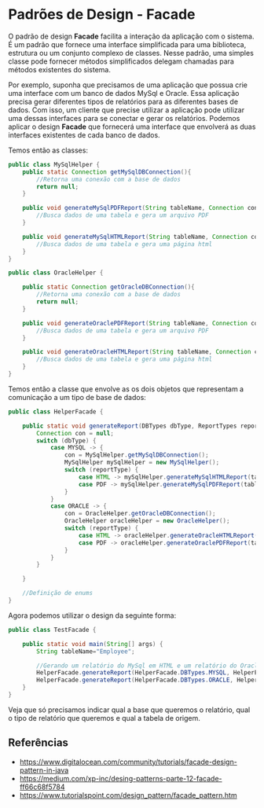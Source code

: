 # Padrões de Design - Facade

O padrão de design **Facade** facilita a interação da aplicação com o sistema. É um
padrão que fornece uma interface simplificada para uma biblioteca, estrutura ou
um conjunto complexo de classes. Nesse padrão, uma simples classe pode fornecer
métodos simplificados delegam chamadas para métodos existentes do sistema.

Por exemplo, suponha que precisamos de uma aplicação que possua crie uma interface
com um banco de dados MySql e Oracle. Essa aplicação precisa gerar diferentes tipos de
relatórios para as diferentes bases de dados. Com isso, um cliente que precise utilizar
a aplicação pode utilizar uma dessas interfaces para se conectar e gerar os relatórios.
Podemos aplicar o design **Facade** que fornecerá uma interface que envolverá as duas
interfaces existentes de cada banco de dados.

Temos então as classes:

```java
public class MySqlHelper {
    public static Connection getMySqlDBConnection(){
        //Retorna uma conexão com a base de dados
        return null;
    }

    public void generateMySqlPDFReport(String tableName, Connection connection){
        //Busca dados de uma tabela e gera um arquivo PDF
    }

    public void generateMySqlHTMLReport(String tableName, Connection connection){
        //Busca dados de uma tabela e gera uma página html
    }
}

public class OracleHelper {

    public static Connection getOracleDBConnection(){
        //Retorna uma conexão com a base de dados
        return null;
    }

    public void generateOraclePDFReport(String tableName, Connection connection){
        //Busca dados de uma tabela e gera um arquivo PDF
    }

    public void generateOracleHTMLReport(String tableName, Connection connection){
        //Busca dados de uma tabela e gera uma página html
    }
}
```
Temos então a classe que envolve as os dois objetos que representam a comunicação a
um tipo de base de dados:

```java
public class HelperFacade {

    public static void generateReport(DBTypes dbType, ReportTypes reportType, String tableName){
        Connection con = null;
        switch (dbType) {
            case MYSQL -> {
                con = MySqlHelper.getMySqlDBConnection();
                MySqlHelper mySqlHelper = new MySqlHelper();
                switch (reportType) {
                    case HTML -> mySqlHelper.generateMySqlHTMLReport(tableName, con);
                    case PDF -> mySqlHelper.generateMySqlPDFReport(tableName, con);
                }
            }
            case ORACLE -> {
                con = OracleHelper.getOracleDBConnection();
                OracleHelper oracleHelper = new OracleHelper();
                switch (reportType) {
                    case HTML -> oracleHelper.generateOracleHTMLReport(tableName, con);
                    case PDF -> oracleHelper.generateOraclePDFReport(tableName, con);
                }
            }
        }

    }

    //Definição de enums
}
```
Agora podemos utilizar o design da seguinte forma:

```java
public class TestFacade {

    public static void main(String[] args) {
        String tableName="Employee";

        //Gerando um relatório do MySql em HTML e um relatório do Oracle em PDF utilizando o design Facade
        HelperFacade.generateReport(HelperFacade.DBTypes.MYSQL, HelperFacade.ReportTypes.HTML, tableName);
        HelperFacade.generateReport(HelperFacade.DBTypes.ORACLE, HelperFacade.ReportTypes.PDF, tableName);
    }
}
```
Veja que só precisamos indicar qual a base que queremos o relatório, qual o tipo de relatório
que queremos e qual a tabela de origem.

## Referências
- https://www.digitalocean.com/community/tutorials/facade-design-pattern-in-java
- https://medium.com/xp-inc/desing-patterns-parte-12-facade-ff66c68f5784
- https://www.tutorialspoint.com/design_pattern/facade_pattern.htm


